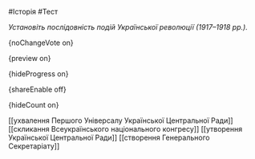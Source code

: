 #Історія #Тест

*Установіть послідовність подій Української революції (1917–1918 рр.).*

{noChangeVote on}

{preview on}

{hideProgress on}

{shareEnable off}

{hideCount on}

[[ухвалення Першого Універсалу Української Центральної Ради]]
[[скликання Всеукраїнського національного конгресу]]
[[утворення Української Центральної Ради]]
[[створення Генерального Секретаріату]]
